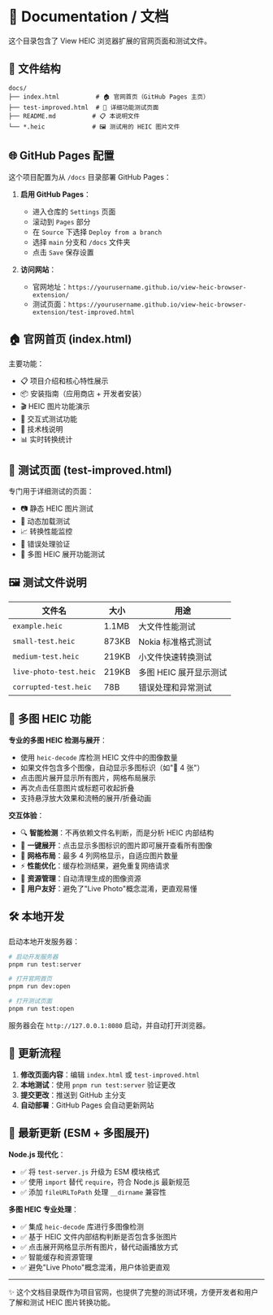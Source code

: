 # 📖 Documentation / 文档

这个目录包含了 View HEIC 浏览器扩展的官网页面和测试文件。

## 📁 文件结构

```
docs/
├── index.html          # 🏠 官网首页（GitHub Pages 主页）
├── test-improved.html  # 🧪 详细功能测试页面
├── README.md          # 📋 本说明文件
└── *.heic             # 🖼️ 测试用的 HEIC 图片文件
```

## 🌐 GitHub Pages 配置

这个项目配置为从 `/docs` 目录部署 GitHub Pages：

1. **启用 GitHub Pages**：

   - 进入仓库的 `Settings` 页面
   - 滚动到 `Pages` 部分
   - 在 `Source` 下选择 `Deploy from a branch`
   - 选择 `main` 分支和 `/docs` 文件夹
   - 点击 `Save` 保存设置

2. **访问网站**：
   - 官网地址：`https://yourusername.github.io/view-heic-browser-extension/`
   - 测试页面：`https://yourusername.github.io/view-heic-browser-extension/test-improved.html`

## 🏠 官网首页 (index.html)

主要功能：

- 📋 项目介绍和核心特性展示
- 📦 安装指南（应用商店 + 开发者安装）
- 🎬 HEIC 图片功能演示
- 🧪 交互式测试功能
- 🔧 技术栈说明
- 📊 实时转换统计

## 🧪 测试页面 (test-improved.html)

专门用于详细测试的页面：

- 📷 静态 HEIC 图片测试
- 🔄 动态加载测试
- 📈 转换性能监控
- 🐛 错误处理验证
- 📸 多图 HEIC 展开功能测试

## 🖼️ 测试文件说明

| 文件名                 | 大小  | 用途                   |
| ---------------------- | ----- | ---------------------- |
| `example.heic`         | 1.1MB | 大文件性能测试         |
| `small-test.heic`      | 873KB | Nokia 标准格式测试     |
| `medium-test.heic`     | 219KB | 小文件快速转换测试     |
| `live-photo-test.heic` | 219KB | 多图 HEIC 展开显示测试 |
| `corrupted-test.heic`  | 78B   | 错误处理和异常测试     |

## 📸 多图 HEIC 功能

**专业的多图 HEIC 检测与展开**：

- 使用 `heic-decode` 库检测 HEIC 文件中的图像数量
- 如果文件包含多个图像，自动显示多图标识（如"📸 4 张"）
- 点击图片展开显示所有图片，网格布局展示
- 再次点击任意图片或标题可收起折叠
- 支持悬浮放大效果和流畅的展开/折叠动画

**交互体验**：

- 🔍 **智能检测**：不再依赖文件名判断，而是分析 HEIC 内部结构
- 📸 **一键展开**：点击显示多图标识的图片即可展开查看所有图像
- 🎨 **网格布局**：最多 4 列网格显示，自适应图片数量
- ⚡ **性能优化**：缓存检测结果，避免重复网络请求
- 🧹 **资源管理**：自动清理生成的图像资源
- 🎯 **用户友好**：避免了"Live Photo"概念混淆，更直观易懂

## 🛠️ 本地开发

启动本地开发服务器：

```bash
# 启动开发服务器
pnpm run test:server

# 打开官网首页
pnpm run dev:open

# 打开测试页面
pnpm run test:open
```

服务器会在 `http://127.0.0.1:8080` 启动，并自动打开浏览器。

## 📝 更新流程

1. **修改页面内容**：编辑 `index.html` 或 `test-improved.html`
2. **本地测试**：使用 `pnpm run test:server` 验证更改
3. **提交更改**：推送到 GitHub 主分支
4. **自动部署**：GitHub Pages 会自动更新网站

## 🚀 最新更新 (ESM + 多图展开)

**Node.js 现代化**：

- ✅ 将 `test-server.js` 升级为 ESM 模块格式
- ✅ 使用 `import` 替代 `require`，符合 Node.js 最新规范
- ✅ 添加 `fileURLToPath` 处理 `__dirname` 兼容性

**多图 HEIC 专业处理**：

- ✅ 集成 `heic-decode` 库进行多图像检测
- ✅ 基于 HEIC 文件内部结构判断是否包含多张图片
- ✅ 点击展开网格显示所有图片，替代动画播放方式
- ✅ 智能缓存和资源管理
- ✅ 避免"Live Photo"概念混淆，用户体验更直观

---

✨ 这个文档目录既作为项目官网，也提供了完整的测试环境，方便开发者和用户了解和测试 HEIC 图片转换功能。
